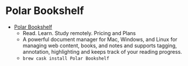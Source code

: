 # Polar Bookshelf
- [Polar Bookshelf](https://getpolarized.io/)
  -  Read. Learn. Study remotely. Pricing and Plans
  - A powerful document manager for Mac, Windows, and Linux for managing web content, books, and notes and supports tagging, annotation, highlighting and keeps track of your reading progress.
  - `brew cask install Polar Bookshelf`
